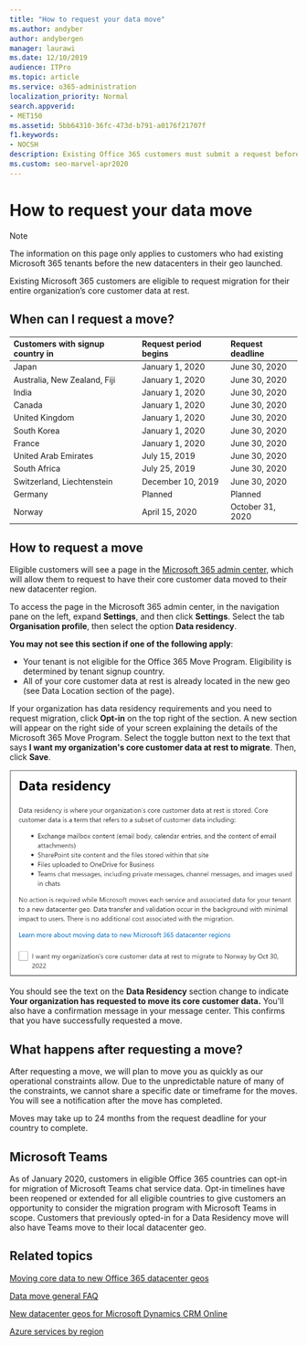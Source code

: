 ```yaml
---
title: "How to request your data move"
ms.author: andyber
author: andybergen
manager: laurawi
ms.date: 12/10/2019
audience: ITPro
ms.topic: article
ms.service: o365-administration
localization_priority: Normal
search.appverid:
- MET150
ms.assetid: 5bb64310-36fc-473d-b791-a0176f21707f
f1.keywords:
- NOCSH
description: Existing Office 365 customers must submit a request before the deadline for their country to have their Microsoft 365 services data moved to their new geo.
ms.custom: seo-marvel-apr2020
---
```


# How to request your data move

> [!NOTE]
> The information on this page only applies to customers who had existing Microsoft 365 tenants before the new datacenters in their geo launched. 
  
Existing Microsoft 365 customers are eligible to request migration for their entire organization’s core customer data at rest.  
  
## When can I request a move?

|**Customers with signup country in**|**Request period begins**|**Request deadline**|
|:-----|:-----|:-----|
|Japan  <br/> |January 1, 2020  <br/> |June 30, 2020  <br/> |
|Australia, New Zealand, Fiji  <br/> |January 1, 2020  <br/> |June 30, 2020  <br/> |
|India  <br/> |January 1, 2020  <br/> |June 30, 2020  <br/> |
|Canada  <br/> |January 1, 2020  <br/> |June 30, 2020  <br/> |
|United Kingdom  <br/> |January 1, 2020  <br/> |June 30, 2020  <br/> |
|South Korea  <br/> |January 1, 2020  <br/> |June 30, 2020  <br/> |
|France  <br/> |January 1, 2020  <br/> |June 30, 2020  <br/> |
|United Arab Emirates  <br/> |July 15, 2019  <br/> |June 30, 2020  <br/> |
|South Africa  <br/> |July 25, 2019  <br/> |June 30, 2020  <br/> |
|Switzerland, Liechtenstein  <br/> |December 10, 2019  <br/> |June 30, 2020  <br/> |
|Germany  <br/> |Planned  <br/> |Planned  <br/> |
|Norway  <br/> |April 15, 2020  <br/> |October 31, 2020  <br/> |
   
## How to request a move

Eligible customers will see a page in the [Microsoft 365 admin center](https://aka.ms/365admin), which will allow them to request to have their core customer data moved to their new datacenter region.  
  
To access the page in the Microsoft 365 admin center, in the navigation pane on the left, expand **Settings**, and then click **Settings**.
Select the tab **Organisation profile**, then select the option **Data residency**.
  
**You may not see this section if one of the following apply**:
- Your tenant is not eligible for the Office 365 Move Program.  Eligibility is determined by tenant signup country.
- All of your core customer data at rest is already located in the new geo (see Data Location section of the page). 
  
If your organization has data residency requirements and you need to request migration, click **Opt-in** on the top right of the section. A new section will appear on the right side of your screen explaining the details of the Microsoft 365 Move Program. Select the toggle button next to the text that says **I want my organization's core customer data at rest to migrate**. Then, click **Save**.
  
![Datacenter opt-in action screen](media/dataresidencyflyoutae.jpg)
  
You should see the text on the **Data Residency** section change to indicate **Your organization has requested to move its core customer data.** You'll also have a confirmation message in your message center. This confirms that you have successfully requested a move. 


  
## What happens after requesting a move?

After requesting a move, we will plan to move you as quickly as our operational constraints allow. Due to the unpredictable nature of many of the constraints, we cannot share a specific date or timeframe for the moves. You will see a notification after the move has completed.
  
Moves may take up to 24 months from the request deadline for your country to complete.
  
## Microsoft Teams

As of January 2020, customers in eligible Office 365 countries can opt-in for migration of Microsoft Teams chat service data.  Opt-in timelines have been reopened or extended for all eligible countries to give customers an opportunity to consider the migration program with Microsoft Teams in scope. Customers that previously opted-in for a Data Residency move will also have Teams move to their local datacenter geo.

## Related topics

[Moving core data to new Office 365 datacenter geos](moving-data-to-new-datacenter-geos.md)

[Data move general FAQ](data-move-faq.md)

[New datacenter geos for Microsoft Dynamics CRM Online](https://go.microsoft.com/fwlink/p/?Linkid=615924)
  
[Azure services by region](https://azure.microsoft.com/regions/)
  

